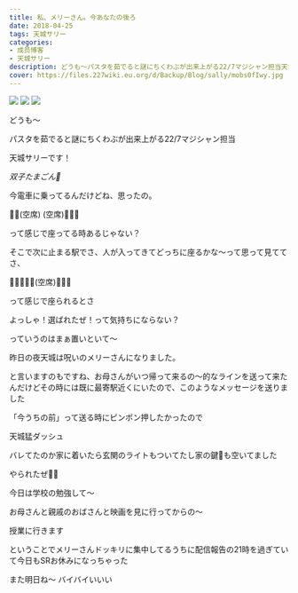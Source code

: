 ```yaml
---
title: 私、メリーさん。今あなたの後ろ
date: 2018-04-25
tags: 天城サリー
categories: 
- 成员博客
- 天城サリー
description: どうも〜パスタを茹でると謎にちくわぶが出来上がる22/7マジシャン担当天城サリーです！*双子たまごん🥚*今電車に乗ってるんだけどね、思ったの。👧🏻(空席) (空席)👨🏻🚃って感じで座ってる時あるじゃない？そこ...
cover: https://files.227wiki.eu.org/d/Backup/Blog/sally/mobs0fIwy.jpg 
---
```

![](https://files.227wiki.eu.org/d/Backup/Blog/sally/mobs0fIwy.jpg)
![](https://files.227wiki.eu.org/d/Backup/Blog/sally/mobkcEJxz.jpg)
![](https://files.227wiki.eu.org/d/Backup/Blog/sally/mobZ7TPqC.jpg)

どうも〜




パスタを茹でると謎にちくわぶが出来上がる22/7マジシャン担当




天城サリーです！

*双子たまごん🥚*




今電車に乗ってるんだけどね、思ったの。




👧🏻(空席) (空席)👨🏻🚃




って感じで座ってる時あるじゃない？




そこで次に止まる駅でさ、人が入ってきてどっちに座るかな〜って思って見ててさ、




👧🏻👱🏻‍♀️(空席)👨🏻🚃




って感じで座られるとさ




よっしゃ！選ばれたぜ！って気持ちにならない？




っていうのはまぁ置いといて〜




昨日の夜天城は呪いのメリーさんになりました。




と言いますのもですね、お母さんがいつ帰って来るの〜的なラインを送って来たんだけどその時には既に最寄駅近くにいたので、このようなメッセージを送りました









「今うちの前」って送る時にピンポン押したかったので




天城猛ダッシュ



バレてたのか家に着いたら玄関のライトもついてたし家の鍵🔑も空いてました




やられたぜ👶🏻




今日は学校の勉強して〜




お母さんと親戚のおばさんと映画を見に行ってからの〜




授業に行きます




ということでメリーさんドッキリに集中してるうちに配信報告の21時を過ぎていて今日もSRお休みになっちゃった




また明日ね〜 バイバイいいい
























